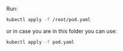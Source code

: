 
Run:
```sh
kubectl apply -f /root/pod.yaml
```
or in case you are in this folder you can use:
```sh
kubectl apply -f pod.yaml
```